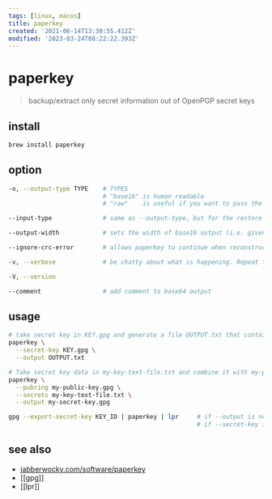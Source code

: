 ```yaml
---
tags: [linux, macos]
title: paperkey
created: '2021-06-14T13:30:55.412Z'
modified: '2023-03-24T08:22:22.393Z'
---
```


# paperkey

> backup/extract only secret information out of OpenPGP secret keys

## install

```sh
brew install paperkey
```

## option

```sh
-o, --output-type TYPE    # TYPES
                          # "base16" is human readable
                          # "raw"    is useful if you want to pass the output to another program like a bar code or QR code generator

--input-type              # same as --output-type, but for the restore side of things. By default the input type is inferred automatically from the input data

--output-width            # sets the width of base16 output (i.e. given your font, how many columns fit on the paper you're printing on). Defaults to 78

--ignore-crc-error        # allows paperkey to continue when reconstructing even if it detects data corruption in the input

-v, --verbose             # be chatty about what is happening. Repeat this multiple times for more verbosity

-V, --version

--comment                 # add comment to base64 output
```

## usage

```sh
# take secret key in KEY.gpg and generate a file OUTPUT.txt that contains the secret data
paperkey \
  --secret-key KEY.gpg \
  --output OUTPUT.txt

# Take secret key data in my-key-text-file.txt and combine it with my-public-key.gpg to reconstruct my-secret-key.gpg
paperkey \
  --pubring my-public-key.gpg \
  --secrets my-key-text-file.txt \
  --output my-secret-key.gpg

gpg --export-secret-key KEY_ID | paperkey | lpr     # if --output is not specified output goes to STDOUT
                                                    # if --secret-key is not specified, the data is read from STDIN
```

## see also

- [jabberwocky.com/software/paperkey](https://www.jabberwocky.com/software/paperkey/)
- [[gpg]]
- [[lpr]]
